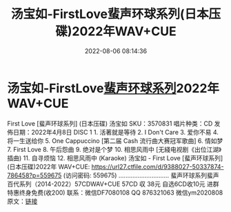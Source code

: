 ﻿---
title: 汤宝如-FirstLove蜚声环球系列(日本压碟)2022年WAV+CUE
date: 2022-08-06 08:14:36
categories: 新碟专辑、稀有等精品
tags: 华语中文
---
# 汤宝如-FirstLove[蜚声环球系列](日本压碟)2022年WAV+CUE

First Love [蜚声环球系列] (日本压碟)
汤宝如
SKU：3570831
唱片种类：CD
发佈日期：2022年4月8日
DISC 1
1.
活著就是等待
2.
I Don't
Care
3.
爱你不易
4.
将一生送给你
5.
One
Cappuccino [第二届 Cash 流行曲大赛冠军歌曲]
6.
情如梦
7.
First
Love
8.
午后怨曲
9.
绝对是个梦
10.
相思风雨中
[无綫电视剧《出位江湖》插曲)
11.
自寻烦恼
12.
相思风雨中
(Karaoke)
汤宝如 - First Love [蜚声环球系列] (日本压碟)2022年 WAV+CUE: https://url27.ctfile.com/d/9388027-50337874-786458?p=559675
(访问密码: 559675)
.............................
蜚声环球系列蜚声百代系列（2014-2022）57CDWAV+CUE
57CD 収 38元
自选6CD收10元
进群特惠终身免费(收200)
联系：微信DF7080108 QQ 876321063
微信ym2020808
原文：[链接](https://blog.sina.com.cn/s/blog_1647c7e7601030yqa.html)